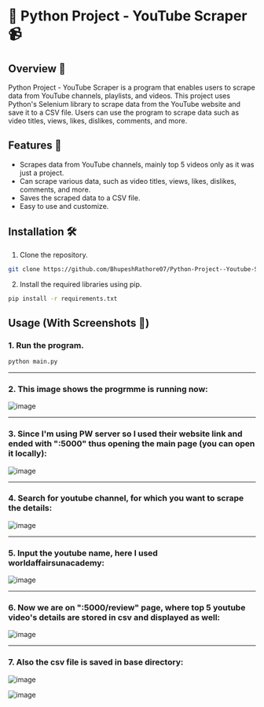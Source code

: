# 🐍 Python Project - YouTube Scraper 📹

## Overview 📝

Python Project - YouTube Scraper is a program that enables users to scrape data from YouTube channels, playlists, and videos. This project uses Python's Selenium library to scrape data from the YouTube website and save it to a CSV file. Users can use the program to scrape data such as video titles, views, likes, dislikes, comments, and more.

## Features 🚀

- Scrapes data from YouTube channels, mainly top 5 videos only as it was just a project.
- Can scrape various data, such as video titles, views, likes, dislikes, comments, and more.
- Saves the scraped data to a CSV file.
- Easy to use and customize.

## Installation 🛠️

1. Clone the repository.

```bash
git clone https://github.com/BhupeshRathore07/Python-Project--Youtube-Scraper.git
```

2. Install the required libraries using pip.

```bash
pip install -r requirements.txt
```

## Usage (With Screenshots 📸)

### 1. Run the program.

```bash
python main.py
```
---

### 2. This image shows the progrmme is running now:

![image](https://user-images.githubusercontent.com/70787869/233071021-f5f6696c-d69a-4253-ba79-457c2489dc5d.png)

---

### 3. Since I'm using PW server so I used their website link and ended with **":5000"** thus opening the main page (you can open it locally):

![image](https://user-images.githubusercontent.com/70787869/233071211-138611f8-b03c-420a-837d-3a8ac1f3a1e5.png)

---

### 4. Search for youtube channel, for which you want to scrape the details:

![image](https://user-images.githubusercontent.com/70787869/233071374-68d931da-fac5-4c74-a183-16925be94eb6.png)

---

### 5. Input the youtube name, here I used worldaffairsunacademy:

![image](https://user-images.githubusercontent.com/70787869/233071563-78037f1b-fcc4-47cb-bb1f-2175c5e4e32b.png)

---

### 6. Now we are on **":5000/review"** page, where top 5 youtube video's details are stored in csv and displayed as well:

![image](https://user-images.githubusercontent.com/70787869/233071633-21ba7815-c8ec-4705-acda-6916d23bc00e.png)

---

### 7. Also the csv file is saved in base directory:
![image](https://user-images.githubusercontent.com/70787869/233077702-f957af21-2d75-4b16-aee5-c24469deab7c.png)

![image](https://user-images.githubusercontent.com/70787869/233071705-742d59f2-22ec-455a-9d82-d3b59502772e.png)

